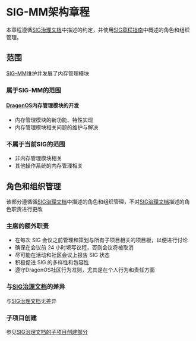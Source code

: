 # SIG-MM架构章程

本章程遵循[SIG治理文档]中描述的约定，并使用[SIG章程指南]中概述的角色和组织管理。

## 范围

[SIG-MM]维护并发展了内存管理模块

### 属于SIG-MM的范围


#### [DragonOS]内存管理模块的开发

- 内存管理模块的新功能、特性实现
- 内存管理模块相关问题的维护与解决

### 不属于当前SIG的范围

- 非内存管理模块相关
- 其他操作系统的内存管理相关

## 角色和组织管理
该部分遵循循[SIG治理文档](https://community.dragonos.org/governance/sig-governance/)中描述的角色和组织管理，不对[SIG治理文档](https://community.dragonos.org/governance/sig-governance/)描述的角色职责进行更改

### 主席的额外职责

- 在每次 SIG 会议之前管理和策划与所有子项目相关的项目板，以便进行讨论
- 确保在会议前 24 小时填写议程，否则会议将被取消
- 尽可能在活动和社区会议上报告 SIG 状态
- 积极促进 SIG 的多样性和包容性
- 遵守DragonOS社区行为准则，尤其是在个人行为和责任方面

### 与[SIG治理文档]的差异

与[SIG治理文档]无差异

### 子项目创建

参见[SIG治理文档的子项目创建部分]

[SIG治理文档]: /governance/sig-governance/README.md
[SIG治理文档的子项目创建部分]: /governance/sig-governance/README.md#子项目创建
[SIG章程指南]: /governance/sig-governance/sig-charter-guide.md
[DragonOS]: https://dragonos.org/
[SIG-MM]: README.md